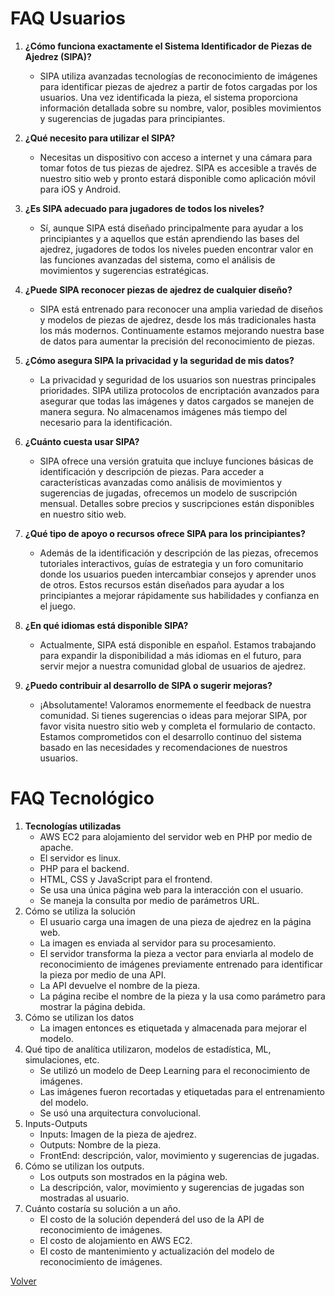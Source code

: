 
# FAQ Usuarios

1. **¿Cómo funciona exactamente el Sistema Identificador de Piezas de Ajedrez (SIPA)?**
   - SIPA utiliza avanzadas tecnologías de reconocimiento de imágenes para identificar piezas de ajedrez a partir de fotos cargadas por los usuarios. Una vez identificada la pieza, el sistema proporciona información detallada sobre su nombre, valor, posibles movimientos y sugerencias de jugadas para principiantes.

2. **¿Qué necesito para utilizar el SIPA?**
   - Necesitas un dispositivo con acceso a internet y una cámara para tomar fotos de tus piezas de ajedrez. SIPA es accesible a través de nuestro sitio web y pronto estará disponible como aplicación móvil para iOS y Android.

3. **¿Es SIPA adecuado para jugadores de todos los niveles?**
   - Sí, aunque SIPA está diseñado principalmente para ayudar a los principiantes y a aquellos que están aprendiendo las bases del ajedrez, jugadores de todos los niveles pueden encontrar valor en las funciones avanzadas del sistema, como el análisis de movimientos y sugerencias estratégicas.

4. **¿Puede SIPA reconocer piezas de ajedrez de cualquier diseño?**
   - SIPA está entrenado para reconocer una amplia variedad de diseños y modelos de piezas de ajedrez, desde los más tradicionales hasta los más modernos. Continuamente estamos mejorando nuestra base de datos para aumentar la precisión del reconocimiento de piezas.

5. **¿Cómo asegura SIPA la privacidad y la seguridad de mis datos?**
   - La privacidad y seguridad de los usuarios son nuestras principales prioridades. SIPA utiliza protocolos de encriptación avanzados para asegurar que todas las imágenes y datos cargados se manejen de manera segura. No almacenamos imágenes más tiempo del necesario para la identificación.

6. **¿Cuánto cuesta usar SIPA?**
   - SIPA ofrece una versión gratuita que incluye funciones básicas de identificación y descripción de piezas. Para acceder a características avanzadas como análisis de movimientos y sugerencias de jugadas, ofrecemos un modelo de suscripción mensual. Detalles sobre precios y suscripciones están disponibles en nuestro sitio web.

7. **¿Qué tipo de apoyo o recursos ofrece SIPA para los principiantes?**
   - Además de la identificación y descripción de las piezas, ofrecemos tutoriales interactivos, guías de estrategia y un foro comunitario donde los usuarios pueden intercambiar consejos y aprender unos de otros. Estos recursos están diseñados para ayudar a los principiantes a mejorar rápidamente sus habilidades y confianza en el juego.

8. **¿En qué idiomas está disponible SIPA?**
   - Actualmente, SIPA está disponible en español. Estamos trabajando para expandir la disponibilidad a más idiomas en el futuro, para servir mejor a nuestra comunidad global de usuarios de ajedrez.

9. **¿Puedo contribuir al desarrollo de SIPA o sugerir mejoras?**
   - ¡Absolutamente! Valoramos enormemente el feedback de nuestra comunidad. Si tienes sugerencias o ideas para mejorar SIPA, por favor visita nuestro sitio web y completa el formulario de contacto. Estamos comprometidos con el desarrollo continuo del sistema basado en las necesidades y recomendaciones de nuestros usuarios.

# FAQ Tecnológico

1. **Tecnologías utilizadas**
   - AWS EC2 para alojamiento del servidor web en PHP por medio de apache.
   - El servidor es linux.
   - PHP para el backend.
   - HTML, CSS y JavaScript para el frontend.
   - Se usa una única página web para la interacción con el usuario.
   - Se maneja la consulta por medio de parámetros URL.
2. Cómo se utiliza la solución
   - El usuario carga una imagen de una pieza de ajedrez en la página web.
   - La imagen es enviada al servidor para su procesamiento.
   - El servidor transforma la pieza a vector para enviarla al modelo de reconocimiento de imágenes previamente entrenado para identificar la pieza por medio de una API.
   - La API devuelve el nombre de la pieza.
   - La página recibe el nombre de la pieza y la usa como parámetro para mostrar la página debida.
3. Cómo se utilizan los datos
   - La imagen entonces es etiquetada y almacenada para mejorar el modelo.
4. Qué tipo de analítica utilizaron, modelos de estadística, ML, simulaciones, etc.
   - Se utilizó un modelo de Deep Learning para el reconocimiento de imágenes.
   - Las imágenes fueron recortadas y etiquetadas para el entrenamiento del modelo.
   - Se usó una arquitectura convolucional.
5. Inputs-Outputs
   - Inputs: Imagen de la pieza de ajedrez.
   - Outputs: Nombre de la pieza.
   - FrontEnd: descripción, valor, movimiento y sugerencias de jugadas.
6. Cómo se utilizan los outputs.
   - Los outputs son mostrados en la página web.
   - La descripción, valor, movimiento y sugerencias de jugadas son mostradas al usuario.
7. Cuánto costaría su solución a un año.
   - El costo de la solución dependerá del uso de la API de reconocimiento de imágenes.
   - El costo de alojamiento en AWS EC2.
   - El costo de mantenimiento y actualización del modelo de reconocimiento de imágenes.

[Volver](README.md)
